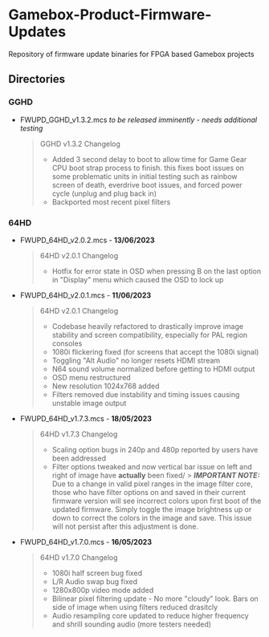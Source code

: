 # Gamebox-Product-Firmware-Updates
Repository of firmware update binaries for FPGA based Gamebox projects

## Directories
### GGHD
- FWUPD_GGHD_v1.3.2.mcs *to be released imminently - needs additional testing*
	> GGHD v1.3.2 Changelog
	> - Added 3 second delay to boot to allow time for Game Gear CPU boot strap process to finish.
	> 	this fixes boot issues on some problematic units in initial testing such as rainbow screen
	> 	of death, everdrive boot issues, and forced power cycle (unplug and plug back in)
	> - Backported most recent pixel filters

### 64HD
- FWUPD_64HD_v2.0.2.mcs - **13/06/2023**
	> 64HD v2.0.1 Changelog
	> - Hotfix for error state in OSD when pressing B on the last option in "Display" menu which caused the OSD to lock up

- FWUPD_64HD_v2.0.1.mcs - **11/06/2023**
	> 64HD v2.0.1 Changelog
	> - Codebase heavily refactored to drastically improve image stability and screen compatibility, especially for PAL region consoles
	> - 1080i flickering fixed (for screens that accept the 1080i signal)
	> - Toggling "Alt Audio" no longer resets HDMI stream
	> - N64 sound volume normalized before getting to HDMI output 
	> - OSD menu restructured
	> - New resolution 1024x768 added
	> - Filters removed due instability and timing issues causing unstable image output

- FWUPD_64HD_v1.7.3.mcs - **18/05/2023**
	> 64HD v1.7.3 Changelog
	> - Scaling option bugs in 240p and 480p reported by users have been addressed
	> - Filter options tweaked and now vertical bar issue on left and right of image have __actually__ been fixed/
		> __*IMPORTANT NOTE:*__ Due to a change in valid pixel ranges in the image filter core, those who have filter options on and saved in their current firmware version will see incorrect colors upon first boot of the updated firmware. Simply toggle the image brightness up or down to correct the colors in the image and save. This issue will not persist after this adjustment is done.

- FWUPD_64HD_v1.7.0.mcs - **16/05/2023**
	> 64HD v1.7.0 Changelog
	> - 1080i half screen bug fixed
	> - L/R Audio swap bug fixed
	> - 1280x800p video mode added
	> - Bilinear pixel filtering update - No more "cloudy" look. Bars on side of image when using filters reduced drasitcly
	> - Audio resampling core updated to reduce higher frequency and shrill sounding audio (more testers needed)

